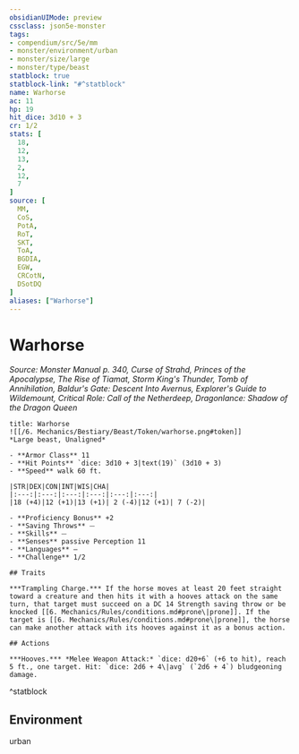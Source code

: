 ```yaml
---
obsidianUIMode: preview
cssclass: json5e-monster
tags:
- compendium/src/5e/mm
- monster/environment/urban
- monster/size/large
- monster/type/beast
statblock: true
statblock-link: "#^statblock"
name: Warhorse
ac: 11
hp: 19
hit_dice: 3d10 + 3
cr: 1/2
stats: [
  18,
  12,
  13,
  2,
  12,
  7
]
source: [
  MM,
  CoS,
  PotA,
  RoT,
  SKT,
  ToA,
  BGDIA,
  EGW,
  CRCotN,
  DSotDQ
]
aliases: ["Warhorse"]
---
```

# Warhorse
*Source: Monster Manual p. 340, Curse of Strahd, Princes of the Apocalypse, The Rise of Tiamat, Storm King's Thunder, Tomb of Annihilation, Baldur's Gate: Descent Into Avernus, Explorer's Guide to Wildemount, Critical Role: Call of the Netherdeep, Dragonlance: Shadow of the Dragon Queen*  

```ad-statblock
title: Warhorse
![[/6. Mechanics/Bestiary/Beast/Token/warhorse.png#token]]
*Large beast, Unaligned*

- **Armor Class** 11 
- **Hit Points** `dice: 3d10 + 3|text(19)` (3d10 + 3) 
- **Speed** walk 60 ft.

|STR|DEX|CON|INT|WIS|CHA|
|:---:|:---:|:---:|:---:|:---:|:---:|
|18 (+4)|12 (+1)|13 (+1)| 2 (-4)|12 (+1)| 7 (-2)|

- **Proficiency Bonus** +2
- **Saving Throws** ⏤
- **Skills** ⏤
- **Senses** passive Perception 11
- **Languages** —
- **Challenge** 1/2

## Traits

***Trampling Charge.*** If the horse moves at least 20 feet straight toward a creature and then hits it with a hooves attack on the same turn, that target must succeed on a DC 14 Strength saving throw or be knocked [[6. Mechanics/Rules/conditions.md#prone\|prone]]. If the target is [[6. Mechanics/Rules/conditions.md#prone\|prone]], the horse can make another attack with its hooves against it as a bonus action.

## Actions

***Hooves.*** *Melee Weapon Attack:* `dice: d20+6` (+6 to hit), reach 5 ft., one target. Hit: `dice: 2d6 + 4\|avg` (`2d6 + 4`) bludgeoning damage.
```
^statblock

## Environment

urban